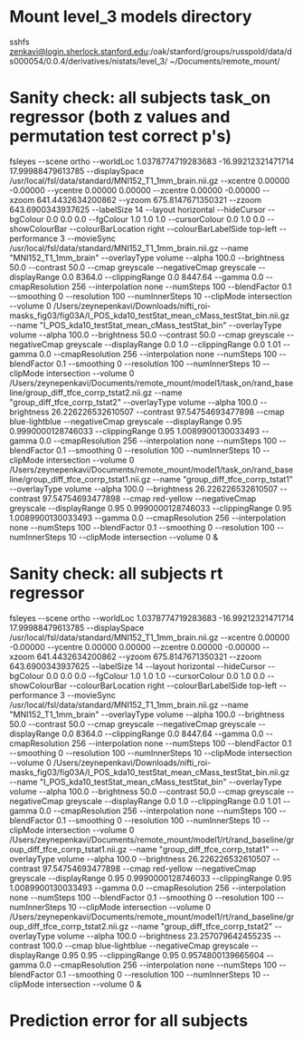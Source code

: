# Mount level_3 models directory

sshfs zenkavi@login.sherlock.stanford.edu:/oak/stanford/groups/russpold/data/ds000054/0.0.4/derivatives/nistats/level_3/ ~/Documents/remote_mount/

# Sanity check: all subjects task_on regressor (both z values and permutation test correct p's)

fsleyes --scene ortho --worldLoc 1.0378774719283683 -16.99212321471714 17.99988479613785 --displaySpace /usr/local/fsl/data/standard/MNI152_T1_1mm_brain.nii.gz --xcentre  0.00000 -0.00000 --ycentre  0.00000  0.00000 --zcentre  0.00000 -0.00000 --xzoom 641.4432634200862 --yzoom 675.8147671350321 --zzoom 643.6900343937625 --labelSize 14 --layout horizontal --hideCursor --bgColour 0.0 0.0 0.0 --fgColour 1.0 1.0 1.0 --cursorColour 0.0 1.0 0.0 --showColourBar --colourBarLocation right --colourBarLabelSide top-left --performance 3 --movieSync /usr/local/fsl/data/standard/MNI152_T1_1mm_brain.nii.gz --name "MNI152_T1_1mm_brain" --overlayType volume --alpha 100.0 --brightness 50.0 --contrast 50.0 --cmap greyscale --negativeCmap greyscale --displayRange 0.0 8364.0 --clippingRange 0.0 8447.64 --gamma 0.0 --cmapResolution 256 --interpolation none --numSteps 100 --blendFactor 0.1 --smoothing 0 --resolution 100 --numInnerSteps 10 --clipMode intersection --volume 0 /Users/zeynepenkavi/Downloads/nifti_roi-masks_fig03/fig03A/I_POS_kda10_testStat_mean_cMass_testStat_bin.nii.gz --name "I_POS_kda10_testStat_mean_cMass_testStat_bin" --overlayType volume --alpha 100.0 --brightness 50.0 --contrast 50.0 --cmap greyscale --negativeCmap greyscale --displayRange 0.0 1.0 --clippingRange 0.0 1.01 --gamma 0.0 --cmapResolution 256 --interpolation none --numSteps 100 --blendFactor 0.1 --smoothing 0 --resolution 100 --numInnerSteps 10 --clipMode intersection --volume 0 /Users/zeynepenkavi/Documents/remote_mount/model1/task_on/rand_baseline/group_diff_tfce_corrp_tstat2.nii.gz --name "group_diff_tfce_corrp_tstat2" --overlayType volume --alpha 100.0 --brightness 26.226226532610507 --contrast 97.54754693477898 --cmap blue-lightblue --negativeCmap greyscale --displayRange 0.95 0.9990000128746033 --clippingRange 0.95 1.0089900130033493 --gamma 0.0 --cmapResolution 256 --interpolation none --numSteps 100 --blendFactor 0.1 --smoothing 0 --resolution 100 --numInnerSteps 10 --clipMode intersection --volume 0 /Users/zeynepenkavi/Documents/remote_mount/model1/task_on/rand_baseline/group_diff_tfce_corrp_tstat1.nii.gz --name "group_diff_tfce_corrp_tstat1" --overlayType volume --alpha 100.0 --brightness 26.226226532610507 --contrast 97.54754693477898 --cmap red-yellow --negativeCmap greyscale --displayRange 0.95 0.9990000128746033 --clippingRange 0.95 1.0089900130033493 --gamma 0.0 --cmapResolution 256 --interpolation none --numSteps 100 --blendFactor 0.1 --smoothing 0 --resolution 100 --numInnerSteps 10 --clipMode intersection --volume 0 &

# Sanity check: all subjects rt regressor

fsleyes --scene ortho --worldLoc 1.0378774719283683 -16.99212321471714 17.99988479613785 --displaySpace /usr/local/fsl/data/standard/MNI152_T1_1mm_brain.nii.gz --xcentre  0.00000 -0.00000 --ycentre  0.00000  0.00000 --zcentre  0.00000 -0.00000 --xzoom 641.4432634200862 --yzoom 675.8147671350321 --zzoom 643.6900343937625 --labelSize 14 --layout horizontal --hideCursor --bgColour 0.0 0.0 0.0 --fgColour 1.0 1.0 1.0 --cursorColour 0.0 1.0 0.0 --showColourBar --colourBarLocation right --colourBarLabelSide top-left --performance 3 --movieSync /usr/local/fsl/data/standard/MNI152_T1_1mm_brain.nii.gz --name "MNI152_T1_1mm_brain" --overlayType volume --alpha 100.0 --brightness 50.0 --contrast 50.0 --cmap greyscale --negativeCmap greyscale --displayRange 0.0 8364.0 --clippingRange 0.0 8447.64 --gamma 0.0 --cmapResolution 256 --interpolation none --numSteps 100 --blendFactor 0.1 --smoothing 0 --resolution 100 --numInnerSteps 10 --clipMode intersection --volume 0 /Users/zeynepenkavi/Downloads/nifti_roi-masks_fig03/fig03A/I_POS_kda10_testStat_mean_cMass_testStat_bin.nii.gz --name "I_POS_kda10_testStat_mean_cMass_testStat_bin" --overlayType volume --alpha 100.0 --brightness 50.0 --contrast 50.0 --cmap greyscale --negativeCmap greyscale --displayRange 0.0 1.0 --clippingRange 0.0 1.01 --gamma 0.0 --cmapResolution 256 --interpolation none --numSteps 100 --blendFactor 0.1 --smoothing 0 --resolution 100 --numInnerSteps 10 --clipMode intersection --volume 0 /Users/zeynepenkavi/Documents/remote_mount/model1/rt/rand_baseline/group_diff_tfce_corrp_tstat1.nii.gz --name "group_diff_tfce_corrp_tstat1" --overlayType volume --alpha 100.0 --brightness 26.226226532610507 --contrast 97.54754693477898 --cmap red-yellow --negativeCmap greyscale --displayRange 0.95 0.9990000128746033 --clippingRange 0.95 1.0089900130033493 --gamma 0.0 --cmapResolution 256 --interpolation none --numSteps 100 --blendFactor 0.1 --smoothing 0 --resolution 100 --numInnerSteps 10 --clipMode intersection --volume 0 /Users/zeynepenkavi/Documents/remote_mount/model1/rt/rand_baseline/group_diff_tfce_corrp_tstat2.nii.gz --name "group_diff_tfce_corrp_tstat2" --overlayType volume --alpha 100.0 --brightness 23.257079642455235 --contrast 100.0 --cmap blue-lightblue --negativeCmap greyscale --displayRange 0.95 0.95 --clippingRange 0.95 0.9574800139665604 --gamma 0.0 --cmapResolution 256 --interpolation none --numSteps 100 --blendFactor 0.1 --smoothing 0 --resolution 100 --numInnerSteps 10 --clipMode intersection --volume 0 &

# Prediction error for all subjects
